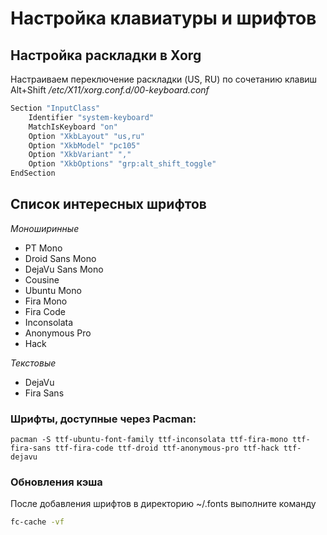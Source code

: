 # Настройка клавиатуры и шрифтов

## Настройка раскладки в Xorg

Настраиваем переключение раскладки (US, RU) по сочетанию клавиш Alt+Shift
_/etc/X11/xorg.conf.d/00-keyboard.conf_
```sh
Section "InputClass"
	Identifier "system-keyboard"
	MatchIsKeyboard "on"
	Option "XkbLayout" "us,ru"
	Option "XkbModel" "pc105"
	Option "XkbVariant" ","
	Option "XkbOptions" "grp:alt_shift_toggle"
EndSection
```

## Список интересных шрифтов
*Моноширинные*
- PT Mono
- Droid Sans Mono
- DejaVu Sans Mono
- Cousine
- Ubuntu Mono
- Fira Mono
- Fira Code
- Inconsolata
- Anonymous Pro
- Hack

*Текстовые*
- DejaVu
- Fira Sans

### Шрифты, доступные через Pacman:
```
pacman -S ttf-ubuntu-font-family ttf-inconsolata ttf-fira-mono ttf-fira-sans ttf-fira-code ttf-droid ttf-anonymous-pro ttf-hack ttf-dejavu
```

### Обновления кэша
После добавления шрифтов в директорию ~/.fonts выполните команду
```bash
fc-cache -vf
```
